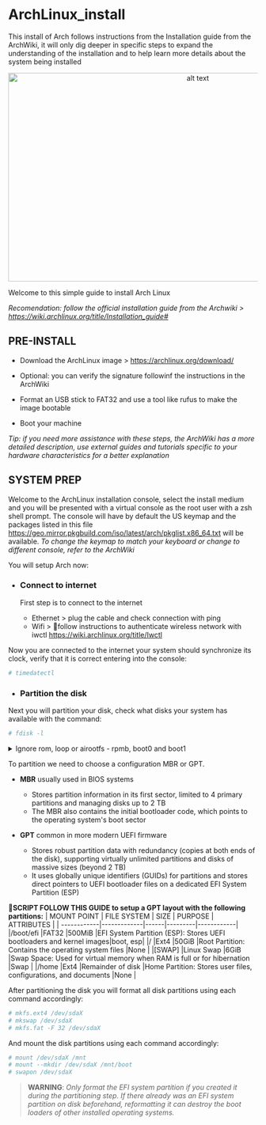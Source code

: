 # ArchLinux_install
This install of Arch follows instructions from the Installation guide from the ArchWiki, it will only dig deeper in specific steps to expand the understanding of the installation and to help learn more details about the system being installed

<p align="center">
 <img src="https://github.com/user-attachments/assets/adaf12c2-7bf3-4553-ab7f-f57b1d6c43d8" alt="alt text" width="750" height="422">

Welcome to this simple guide to install Arch Linux

*Recomendation: follow the official installation guide from the Archwiki > https://wiki.archlinux.org/title/Installation_guide#*

## PRE-INSTALL
- Download the ArchLinux image > https://archlinux.org/download/

- Optional: you can verify the signature followinf the instructions in the ArchWiki

- Format an USB stick to FAT32 and use a tool like rufus to make the image bootable

- Boot your machine

*Tip: if you need more assistance with these steps, the ArchWiki has a more detailed description, use external guides and tutorials specific to your hardware characteristics for a better explanation*

## SYSTEM PREP
Welcome to the ArchLinux installation console, select the install medium and you will be presented with a virtual console as the root user with a zsh shell prompt. The console will have by default the US keymap and the packages listed in this file https://geo.mirror.pkgbuild.com/iso/latest/arch/pkglist.x86_64.txt will be available. *To change the keymap to match your keyboard or change to different console, refer to the ArchWiki*

You will setup Arch now:
- ### Connect to internet

  First step is to connect to the internet

  - Ethernet > plug the cable and check connection with ping
  - Wifi > 🔸follow instructions to authenticate wireless network with iwctl https://wiki.archlinux.org/title/Iwctl

Now you are connected to the internet your system should synchronize its clock, verify that it is correct entering into the console:
```sh
# timedatectl
```

- ### Partition the disk

Next you will partition your disk, check what disks your system has available with the command:
```sh
# fdisk -l
```
<details>
  <summary>Ignore rom, loop or airootfs - rpmb, boot0 and boot1</summary>
  <p>You may ignore "rom" refers to read-only memory, "loop" devices are virtual block devices used for mounting files as if they were physical disks, and "airootfs" is a temporary root file system used during the installation of Arch Linux.</p>
  <p>For mmcblk devices you may ignore "rpmb" is a small partition that can only be accessed via a trusted mechanism. It is used for secure storage, "boot0" and "boot1" are hardware partitions used for the boot process.</p>
</details>

To partition we need to choose a configuration MBR or GPT. 
- **MBR** usually used in BIOS systems
  - Stores partition information in its first sector, limited to 4 primary partitions and managing disks up to 2 TB
  - The MBR also contains the initial bootloader code, which points to the operating system's boot sector

- **GPT** common in more modern UEFI firmware
  - Stores robust partition data with redundancy (copies at both ends of the disk), supporting virtually unlimited partitions and disks of massive sizes (beyond 2 TB)
  - It uses globally unique identifiers (GUIDs) for partitions and stores direct pointers to UEFI bootloader files on a dedicated EFI System Partition (ESP)

🔸**SCRIPT FOLLOW THIS GUIDE to setup a GPT layout with the following partitions:**
| MOUNT POINT | FILE SYSTEM | SIZE | PURPOSE | ATTRIBUTES |
| ------------|-------------|------|---------|------------|
|/boot/efi |FAT32 |500MiB |EFI System Partition (ESP): Stores UEFI bootloaders and kernel images|boot, esp|
|/ |Ext4 |50GiB |Root Partition: Contains the operating system files |None |
|[SWAP] |Linux Swap |6GiB |Swap Space: Used for virtual memory when RAM is full or for hibernation |Swap |
|/home |Ext4 |Remainder of disk |Home Partition: Stores user files, configurations, and documents |None |

After partitioning the disk you will format all disk partitions using each command accordingly:
```sh
# mkfs.ext4 /dev/sdaX
# mkswap /dev/sdaX
# mkfs.fat -F 32 /dev/sdaX
```

And mount the disk partitions using each command accordingly:
```sh
# mount /dev/sdaX /mnt
# mount --mkdir /dev/sdaX /mnt/boot
# swapon /dev/sdaX
```
> **WARNING**: *Only format the EFI system partition if you created it during the partitioning step. If there already was an EFI system partition on disk beforehand, reformatting it can destroy the boot loaders of other installed operating systems.*
